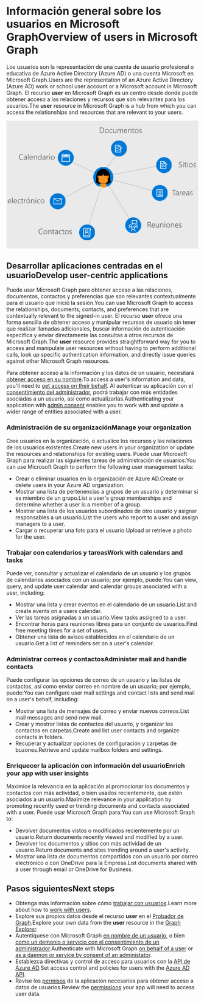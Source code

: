 # <a name="overview-of-users-in-microsoft-graph"></a><span data-ttu-id="796ca-101">Información general sobre los usuarios en Microsoft Graph</span><span class="sxs-lookup"><span data-stu-id="796ca-101">Overview of users in Microsoft Graph</span></span>

<span data-ttu-id="796ca-102">Los usuarios son la representación de una cuenta de usuario profesional o educativa de Azure Active Directory (Azure AD) o una cuenta Microsoft en Microsoft Graph.</span><span class="sxs-lookup"><span data-stu-id="796ca-102">Users are the representation of an Azure Active Directory (Azure AD) work or school user account or a Microsoft account in Microsoft Graph.</span></span> <span data-ttu-id="796ca-103">El recurso **user** en Microsoft Graph es un centro desde donde puede obtener acceso a las relaciones y recursos que son relevantes para los usuarios.</span><span class="sxs-lookup"><span data-stu-id="796ca-103">The **user** resource in Microsoft Graph is a hub from which you can access the relationships and resources that are relevant to your users.</span></span>

![Diagrama donde se muestra un usuario conectado a un calendario, correo electrónico, contactos, reuniones, tareas, sitios y documentos](images/users.png)

## <a name="develop-user-centric-applications"></a><span data-ttu-id="796ca-105">Desarrollar aplicaciones centradas en el usuario</span><span class="sxs-lookup"><span data-stu-id="796ca-105">Develop user-centric applications</span></span>

<span data-ttu-id="796ca-106">Puede usar Microsoft Graph para obtener acceso a las relaciones, documentos, contactos y preferencias que son relevantes contextualmente para el usuario que inició la sesión.</span><span class="sxs-lookup"><span data-stu-id="796ca-106">You can use Microsoft Graph to access the relationships, documents, contacts, and preferences that are contextually relevant to the signed-in user.</span></span> <span data-ttu-id="796ca-107">El recurso **user** ofrece una forma sencilla de obtener acceso y manipular recursos de usuario sin tener que realizar llamadas adicionales, buscar información de autenticación específica y enviar directamente las consultas a otros recursos de Microsoft Graph.</span><span class="sxs-lookup"><span data-stu-id="796ca-107">The **user** resource provides straightforward way for you to access and manipulate user resources without having to perform additional calls, look up specific authentication information, and directly issue queries against other Microsoft Graph resources.</span></span>

<span data-ttu-id="796ca-108">Para obtener acceso a la información y los datos de un usuario, necesitará [obtener acceso en su nombre](https://developer.microsoft.com/graph/docs/concepts/auth_v2_user).</span><span class="sxs-lookup"><span data-stu-id="796ca-108">To access a user's information and data, you'll need to [get access on their behalf](https://developer.microsoft.com/graph/docs/concepts/auth_v2_user).</span></span> <span data-ttu-id="796ca-109">Al autenticar su aplicación con el [consentimiento del administrador](https://developer.microsoft.com/en-us/graph/docs/concepts/permissions_reference), podrá trabajar con más entidades asociadas a un usuario, así como actualizarlas.</span><span class="sxs-lookup"><span data-stu-id="796ca-109">Authenticating your application with [admin consent](https://developer.microsoft.com/en-us/graph/docs/concepts/permissions_reference) enables you to work with and update a wider range of entities associated with a user.</span></span>

### <a name="manage-your-organization"></a><span data-ttu-id="796ca-110">Administración de su organización</span><span class="sxs-lookup"><span data-stu-id="796ca-110">Manage your organization</span></span>

<span data-ttu-id="796ca-111">Cree usuarios en la organización, o actualice los recursos y las relaciones de los usuarios existentes.</span><span class="sxs-lookup"><span data-stu-id="796ca-111">Create new users in your organization or update the resources and relationships for existing users.</span></span> <span data-ttu-id="796ca-112">Puede usar Microsoft Graph para realizar las siguientes tareas de administración de usuarios:</span><span class="sxs-lookup"><span data-stu-id="796ca-112">You can use Microsoft Graph to perform the following user management tasks:</span></span> 

- <span data-ttu-id="796ca-113">Crear o eliminar usuarios en la organización de Azure AD.</span><span class="sxs-lookup"><span data-stu-id="796ca-113">Create or delete users in your Azure AD organization.</span></span>
- <span data-ttu-id="796ca-114">Mostrar una lista de pertenencias a grupos de un usuario y determinar si es miembro de un grupo.</span><span class="sxs-lookup"><span data-stu-id="796ca-114">List a user's group memberships and determine whether a user is a member of a group.</span></span>
- <span data-ttu-id="796ca-115">Mostrar una lista de los usuarios subordinados de otro usuario y asignar responsables a un usuario.</span><span class="sxs-lookup"><span data-stu-id="796ca-115">List the users who report to a user and assign managers to a user.</span></span>
- <span data-ttu-id="796ca-116">Cargar o recuperar una foto para el usuario.</span><span class="sxs-lookup"><span data-stu-id="796ca-116">Upload or retrieve a photo for the user.</span></span>

### <a name="work-with-calendars-and-tasks"></a><span data-ttu-id="796ca-117">Trabajar con calendarios y tareas</span><span class="sxs-lookup"><span data-stu-id="796ca-117">Work with calendars and tasks</span></span>

<span data-ttu-id="796ca-118">Puede ver, consultar y actualizar el calendario de un usuario y los grupos de calendarios asociados con un usuario; por ejemplo, puede:</span><span class="sxs-lookup"><span data-stu-id="796ca-118">You can view, query, and update user calendar and calendar groups associated with a user, including:</span></span>

- <span data-ttu-id="796ca-119">Mostrar una lista y crear eventos en el calendario de un usuario.</span><span class="sxs-lookup"><span data-stu-id="796ca-119">List and create events on a users calendar.</span></span>
- <span data-ttu-id="796ca-120">Ver las tareas asignadas a un usuario.</span><span class="sxs-lookup"><span data-stu-id="796ca-120">View tasks assigned to a user.</span></span>
- <span data-ttu-id="796ca-121">Encontrar horas para reuniones libres para un conjunto de usuarios.</span><span class="sxs-lookup"><span data-stu-id="796ca-121">Find free meeting times for a set of users.</span></span>
- <span data-ttu-id="796ca-122">Obtener una lista de avisos establecidos en el calendario de un usuario.</span><span class="sxs-lookup"><span data-stu-id="796ca-122">Get a list of reminders set on a user's calendar.</span></span>

### <a name="administer-mail-and-handle-contacts"></a><span data-ttu-id="796ca-123">Administrar correos y contactos</span><span class="sxs-lookup"><span data-stu-id="796ca-123">Administer mail and handle contacts</span></span>

<span data-ttu-id="796ca-124">Puede configurar las opciones de correo de un usuario y las listas de contactos, así como enviar correo en nombre de un usuario; por ejemplo, puede:</span><span class="sxs-lookup"><span data-stu-id="796ca-124">You can configure user mail settings and contact lists and send mail on a user's behalf, including:</span></span>

- <span data-ttu-id="796ca-125">Mostrar una lista de mensajes de correo y enviar nuevos correos.</span><span class="sxs-lookup"><span data-stu-id="796ca-125">List mail messages and send new mail.</span></span>
- <span data-ttu-id="796ca-126">Crear y mostrar listas de contactos del usuario, y organizar los contactos en carpetas.</span><span class="sxs-lookup"><span data-stu-id="796ca-126">Create and list user contacts and organize contacts in folders.</span></span>
- <span data-ttu-id="796ca-127">Recuperar y actualizar opciones de configuración y carpetas de buzones.</span><span class="sxs-lookup"><span data-stu-id="796ca-127">Retrieve and update mailbox folders and settings.</span></span>

### <a name="enrich-your-app-with-user-insights"></a><span data-ttu-id="796ca-128">Enriquecer la aplicación con información del usuario</span><span class="sxs-lookup"><span data-stu-id="796ca-128">Enrich your app with user insights</span></span>

<span data-ttu-id="796ca-129">Maximice la relevancia en la aplicación al promocionar los documentos y contactos con más actividad, o bien usados recientemente, que estén asociados a un usuario.</span><span class="sxs-lookup"><span data-stu-id="796ca-129">Maximize relevance in your application by promoting recently used or trending documents and contacts associated with a user.</span></span> <span data-ttu-id="796ca-130">Puede usar Microsoft Graph para:</span><span class="sxs-lookup"><span data-stu-id="796ca-130">You can use Microsoft Graph to:</span></span>

- <span data-ttu-id="796ca-131">Devolver documentos vistos o modificados recientemente por un usuario.</span><span class="sxs-lookup"><span data-stu-id="796ca-131">Return documents recently viewed and modified by a user.</span></span>
- <span data-ttu-id="796ca-132">Devolver los documentos y sitios con más actividad de un usuario.</span><span class="sxs-lookup"><span data-stu-id="796ca-132">Return documents and sites trending around a user's activity.</span></span>
- <span data-ttu-id="796ca-133">Mostrar una lista de documentos compartidos con un usuario por correo electrónico o con OneDrive para la Empresa.</span><span class="sxs-lookup"><span data-stu-id="796ca-133">List documents shared with a user through email or OneDrive for Business.</span></span>

## <a name="next-steps"></a><span data-ttu-id="796ca-134">Pasos siguientes</span><span class="sxs-lookup"><span data-stu-id="796ca-134">Next steps</span></span>

- <span data-ttu-id="796ca-135">Obtenga más información sobre cómo [trabajar con usuarios](../api-reference/v1.0/resources/users.md).</span><span class="sxs-lookup"><span data-stu-id="796ca-135">Learn more about how to [work with users](../api-reference/v1.0/resources/users.md).</span></span>
- <span data-ttu-id="796ca-136">Explore sus propios datos desde el recurso **user** en el [Probador de Graph](https://developer.microsoft.com/graph/graph-explorer).</span><span class="sxs-lookup"><span data-stu-id="796ca-136">Explore your own data from the **user** resource in the [Graph Explorer](https://developer.microsoft.com/graph/graph-explorer).</span></span>
- <span data-ttu-id="796ca-137">Autentíquese con Microsoft Graph [en nombre de un usuario](auth_v2_user.md), o bien [como un demonio o servicio con el consentimiento de un administrador](auth_v2_service.md).</span><span class="sxs-lookup"><span data-stu-id="796ca-137">Authenticate with Microsoft Graph [on behalf of a user](auth_v2_user.md) or [as a daemon or service by consent of an administator](auth_v2_service.md).</span></span>
- <span data-ttu-id="796ca-138">Establezca directivas y control de acceso para usuarios con la [API de Azure AD](../api-reference/v1.0/resources/azure_ad_overview.md).</span><span class="sxs-lookup"><span data-stu-id="796ca-138">Set access control and policies for users with the [Azure AD API](../api-reference/v1.0/resources/azure_ad_overview.md).</span></span>
- <span data-ttu-id="796ca-139">Revise los [permisos](permissions_reference.md) de la aplicación necesarios para obtener acceso a datos de usuarios.</span><span class="sxs-lookup"><span data-stu-id="796ca-139">Review the [permissions](permissions_reference.md) your app will need to access user data.</span></span> 
<!-- This isn't really a next step; let's remove to keep the list of links concise.>
- Stay up to date with Microsoft Graph [changelog](https://developer.microsoft.com/graph/docs/concepts/changelog).
-->
